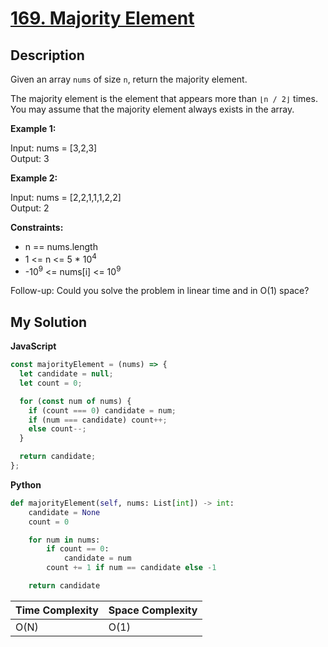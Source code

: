 # [169. Majority Element](https://leetcode.com/problems/majority-element)

## Description

Given an array `nums` of size `n`, return the majority element.

The majority element is the element that appears more than `⌊n / 2⌋` times. You may assume that the majority element always exists in the array.

**Example 1:**

Input: nums = [3,2,3]  
Output: 3

**Example 2:**

Input: nums = [2,2,1,1,1,2,2]  
Output: 2

**Constraints:**

- n == nums.length
- 1 <= n <= 5 \* 10<sup>4</sup>
- -10<sup>9</sup> <= nums[i] <= 10<sup>9</sup>

Follow-up: Could you solve the problem in linear time and in O(1) space?

## My Solution

**JavaScript**

```js
const majorityElement = (nums) => {
  let candidate = null;
  let count = 0;

  for (const num of nums) {
    if (count === 0) candidate = num;
    if (num === candidate) count++;
    else count--;
  }

  return candidate;
};
```

**Python**

```py
def majorityElement(self, nums: List[int]) -> int:
    candidate = None
    count = 0

    for num in nums:
        if count == 0:
            candidate = num
        count += 1 if num == candidate else -1

    return candidate
```

| Time Complexity | Space Complexity |
| --------------- | ---------------- |
| O(N)            | O(1)             |
